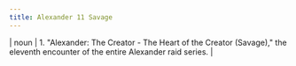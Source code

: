 ```yaml
---
title: Alexander 11 Savage
---
```

| noun | 1.  	"Alexander: The Creator - The Heart of the Creator (Savage)," the eleventh encounter of the entire Alexander raid series.	|